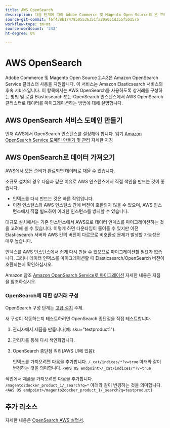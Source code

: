 ```yaml
---
title: AWS OpenSearch
description: 다음 단계에 따라 Adobe Commerce 및 Magento Open Source의 온-프레미스 설치에 대한 AWS OpenSearch 웹 서비스를 구성하십시오.
source-git-commit: f6f438b17478505536351fa20a051d355f5b157a
workflow-type: tm+mt
source-wordcount: '343'
ht-degree: 0%

---
```



# AWS OpenSearch

Adobe Commerce 및 Magento Open Source 2.4.3은 Amazon OpenSearch Service 클러스터 사용을 지원합니다. 이 서비스는 Amazon Elasticsearch 서비스의 후속 서비스입니다. 이 항목에서는 AWS OpenSearch를 사용하도록 상거래를 구성하는 방법 및 로컬 Elasticsearch 또는 OpenSearch 인스턴스에서 AWS OpenSearch 클러스터로 데이터를 마이그레이션하는 방법에 대해 설명합니다.

## AWS OpenSearch 서비스 도메인 만들기

먼저 AWS에서 OpenSearch 인스턴스를 설정해야 합니다.
읽기 [Amazon OpenSearch Service 도메인 만들기 및 관리](https://docs.aws.amazon.com/opensearch-service/latest/developerguide/createupdatedomains.html) 자세한 지침

## AWS OpenSearch로 데이터 가져오기

AWS에서 모든 준비가 완료되면 데이터로 채울 수 있습니다.

소규모 설치의 경우 다음과 같은 이유로 AWS 인스턴스에서 직접 색인을 만드는 것이 좋습니다.

* 인덱스를 다시 만드는 것은 빠른 작업입니다.
* 이전 인스턴스와 AWS 인스턴스 간에 버전이 호환되지 않을 수 있으며, AWS 인스턴스에서 직접 빌드하여 이러한 인스턴스를 방지할 수 있습니다.

대규모 설치에서는 기존 인스턴스에서 AWS으로 데이터 인덱스를 마이그레이션하는 것을 고려해 볼 수 있습니다. 이렇게 하면 다운타임이 줄어들 수 있지만 이전 Elasticsearch 서버와 AWS 간의 버전이 다르므로 비호환성 문제가 발생할 가능성은 매우 높습니다.

인덱스를 AWS 인스턴스에서 쉽게 다시 만들 수 있으므로 마이그레이션할 필요가 없습니다.
그러나 데이터 인덱스를 마이그레이션할 때 Elasticsearch/OpenSearch 버전이 호환되는지 확인하십시오.

Amazon 참조 [Amazon OpenSearch Service로 마이그레이션](https://docs.aws.amazon.com/opensearch-service/latest/developerguide/migration.html) 자세한 내용은 지침 을 참조하십시오.

### OpenSearch에 대한 상거래 구성

OpenSearch 구성 단계는 [고급 설치](../../advanced.md) 주제.

새 구성이 작동하는지 테스트하려면 OpenSearch 종단점을 직접 테스트합니다.

1. 관리자에서 제품을 만듭니다(예: sku=&quot;testproduct1&quot;).
1. 관리자를 통해 다시 색인화합니다.
1. OpenSearch 종단점 쿼리(AWS UI에 있음):

   인덱스를 가져오려면 다음을 추가합니다. `/_cat/indices/*?v=true` 아래와 같이 변경하는 것을 의미합니다.
   `<AWS OS endpoint>/_cat/indices/*?v=true`

색인에서 제품을 가져오려면 다음을 추가합니다. `/magento2docker_product_1/_search?q=*` 아래와 같이 변경하는 것을 의미합니다.
`<AWS OS endpoint>/magento2docker_product_1/_search?q=testproduct1`

## 추가 리소스

자세한 내용은 [OpenSearch AWS 설명서](https://docs.aws.amazon.com/opensearch-service/index.html).
